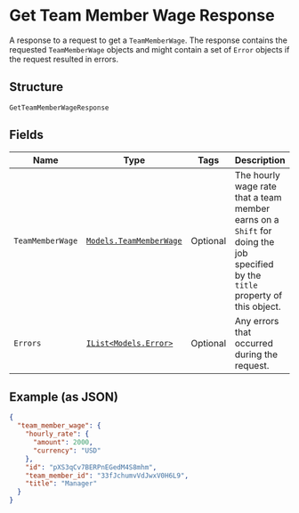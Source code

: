 
# Get Team Member Wage Response

A response to a request to get a `TeamMemberWage`. The response contains
the requested `TeamMemberWage` objects and might contain a set of `Error` objects if
the request resulted in errors.

## Structure

`GetTeamMemberWageResponse`

## Fields

| Name | Type | Tags | Description |
|  --- | --- | --- | --- |
| `TeamMemberWage` | [`Models.TeamMemberWage`](/doc/models/team-member-wage.md) | Optional | The hourly wage rate that a team member earns on a `Shift` for doing the job<br>specified by the `title` property of this object. |
| `Errors` | [`IList<Models.Error>`](/doc/models/error.md) | Optional | Any errors that occurred during the request. |

## Example (as JSON)

```json
{
  "team_member_wage": {
    "hourly_rate": {
      "amount": 2000,
      "currency": "USD"
    },
    "id": "pXS3qCv7BERPnEGedM4S8mhm",
    "team_member_id": "33fJchumvVdJwxV0H6L9",
    "title": "Manager"
  }
}
```

